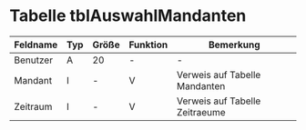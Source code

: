 # Tabelle tblAuswahlMandanten



| Feldname | Typ | Größe | Funktion | Bemerkung                      |
|----------|-----|-------|----------|--------------------------------|
| Benutzer | A   | 20    | -        | -                              |
| Mandant  | I   | -     | V        | Verweis auf Tabelle Mandanten  |
| Zeitraum | I   | -     | V        | Verweis auf Tabelle Zeitraeume |



